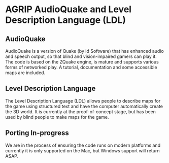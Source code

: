 AGRIP AudioQuake and Level Description Language (LDL)
======================================================

AudioQuake
-----------

AudioQuake is a version of Quake (by id Software) that has enhanced audio and speech output, so that blind and vision-impaired gamers can play it.  The code is based on the ZQuake engine, is mature and supports various forms of networked play.  A tutorial, documentation and some accessible maps are included.

Level Description Language
---------------------------

The Level Description Language (LDL) allows people to describe maps for the game using structured text and have the computer automatically create the 3D world.  It is currently at the proof-of-concept stage, but has been used by blind people to make maps for the game.

Porting In-progress
--------------------

We are in the process of ensuring the code runs on modern platforms and currently it is only supported on the Mac, but Windows support will return ASAP.
